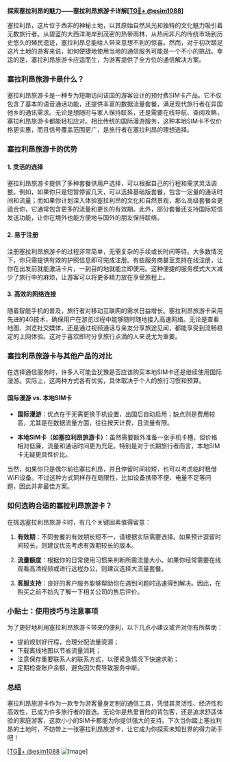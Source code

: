 **探索塞拉利昂的魅力——塞拉利昂旅游卡详解[[TG💪+ @esim1088](https://t.me/s/esim1088)]**

塞拉利昂，这片位于西非的神秘土地，以其原始自然风光和独特的文化魅力吸引着无数旅行者。从碧蓝的大西洋海岸到茂密的热带雨林，从热闹非凡的传统市场到历史悠久的殖民遗迹，塞拉利昂总能给人带来意想不到的惊喜。然而，对于初次踏足这片土地的游客来说，如何便捷地使用当地的通信服务可能是一个不小的挑战。幸运的是，塞拉利昂旅游卡应运而生，为游客提供了全方位的通信解决方案。

### 塞拉利昂旅游卡是什么？

塞拉利昂旅游卡是一种专为短期访问该国的游客设计的预付费SIM卡产品。它不仅包含了基本的语音通话功能，还提供丰富的数据流量套餐，满足现代旅行者在异国他乡的通讯需求。无论是想随时与家人保持联系，还是需要在线导航、查阅攻略，塞拉利昂旅游卡都能轻松应对。相比传统的国际漫游服务，这种本地SIM卡不仅价格更实惠，而且信号覆盖范围更广，是旅行者在塞拉利昂的理想选择。

### 塞拉利昂旅游卡的优势

#### 1. 灵活的选择
塞拉利昂旅游卡提供了多种套餐供用户选择，可以根据自己的行程和需求灵活调整。例如，如果你只是短暂停留几天，可以选择基础版套餐，包含一定量的通话时间和流量；而如果你计划深入体验塞拉利昂的文化和自然景观，那么高级套餐会更适合你，它通常包含更多的流量和更长的有效期。此外，部分套餐还支持国际短信发送功能，让你在境外也能方便地与国外的朋友保持联络。

#### 2. 易于注册
注册塞拉利昂旅游卡的过程非常简单，无需复杂的手续或长时间等待。大多数情况下，你只需提供有效的护照信息即可完成注册。有些服务商甚至支持在线注册，让你在出发前就能激活卡片，一到目的地就能立即使用。这种便捷的服务模式大大减少了旅行中的麻烦，让游客可以将更多精力放在享受旅程上。

#### 3. 高效的网络连接
随着智能手机的普及，旅行者对移动互联网的需求日益增长。塞拉利昂旅游卡采用先进的4G技术，确保用户在游览过程中能够随时随地接入高速网络。无论是查看地图、浏览社交媒体，还是通过视频通话与亲友分享旅途见闻，都能享受到流畅稳定的上网体验。这对于喜欢即时分享旅行点滴的人来说尤为重要。

### 塞拉利昂旅游卡与其他产品的对比

在选择通信服务时，许多人可能会犹豫是否应该购买本地SIM卡还是继续使用国际漫游。实际上，这两种方式各有优劣，具体取决于个人的旅行习惯和预算。

#### 国际漫游 vs. 本地SIM卡

- **国际漫游**：优点在于无需更换手机设置，出国后自动启用；缺点则是费用较高，尤其是在数据流量方面，往往按天计费，且流量有限。
  
- **本地SIM卡（如塞拉利昂旅游卡）**：虽然需要额外准备一张手机卡槽，但价格相对低廉，流量和通话时间更为充足。特别是对于长期旅行者而言，本地SIM卡无疑更具性价比。

当然，如果你只是偶尔前往塞拉利昂，并且停留时间较短，也可以考虑临时租借WiFi设备。不过这种方式同样存在局限性，比如设备携带不便、电量不足等问题，因此并非最佳方案。

### 如何选购合适的塞拉利昂旅游卡？

在挑选塞拉利昂旅游卡时，有几个关键因素值得留意：

1. **有效期**：不同套餐的有效期长短不一，请根据实际需要选择。如果预计逗留时间较长，则建议优先考虑有效期较长的版本。
   
2. **流量额度**：根据你的日常使用习惯来判断所需流量大小。如果你经常需要在线观看高清视频或进行远程办公，则建议选择大流量套餐。

3. **客服支持**：良好的客户服务能够帮助你在遇到问题时迅速得到解决。因此，在购买之前不妨先了解一下相关公司的售后评价。

### 小贴士：使用技巧与注意事项

为了更好地利用塞拉利昂旅游卡带来的便利，以下几点小建议或许对你有所帮助：

- 提前规划好行程，合理分配流量资源；
- 下载离线地图以节省流量消耗；
- 注意保存重要联系人的联系方式，以便紧急情况下快速求助；
- 定期检查账户余额，避免因欠费导致服务中断。

### 总结

塞拉利昂旅游卡作为一款专为游客量身定制的通信工具，凭借其灵活性、经济性和高效性，已成为许多旅行者的首选。无论你是热爱冒险的背包客，还是追求舒适体验的家庭游客，这款小小的SIM卡都能为你提供强大的支持。下次当你踏上塞拉利昂的土地时，不妨带上一张塞拉利昂旅游卡，让它成为你探索未知世界的得力助手吧！

[[TG💪+ @esim1088](https://t.me/s/esim1088) ![Image](https://i.postimg.cc/4NQfJmqS/Snipaste-2025-05-13-00-14-12.png)]